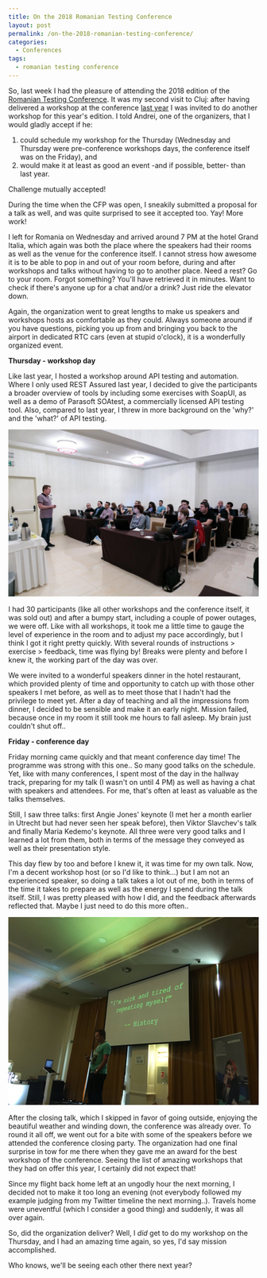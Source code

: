 ```yaml
---
title: On the 2018 Romanian Testing Conference
layout: post
permalink: /on-the-2018-romanian-testing-conference/
categories:
  - Conferences
tags:
  - romanian testing conference
---
```

So, last week I had the pleasure of attending the 2018 edition of the <a href="https://romaniatesting.ro/" rel="noopener" target="_blank">Romanian Testing Conference</a>. It was my second visit to Cluj: after having delivered a workshop at the conference [last year](https://www.ontestautomation.com/romanian-testing-conference-2017-was-a-blast/) I was invited to do another workshop for this year's edition. I told Andrei, one of the organizers, that I would gladly accept if he:

  1. could schedule my workshop for the Thursday (Wednesday and Thursday were pre-conference workshops days, the conference itself was on the Friday), and
  2. would make it at least as good an event -and if possible, better- than last year.

Challenge mutually accepted!

During the time when the CFP was open, I sneakily submitted a proposal for a talk as well, and was quite surprised to see it accepted too. Yay! More work!

I left for Romania on Wednesday and arrived around 7 PM at the hotel Grand Italia, which again was both the place where the speakers had their rooms as well as the venue for the conference itself. I cannot stress how awesome it is to be able to pop in and out of your room before, during and after workshops and talks without having to go to another place. Need a rest? Go to your room. Forgot something? You'll have retrieved it in minutes. Want to check if there's anyone up for a chat and/or a drink? Just ride the elevator down.

Again, the organization went to great lengths to make us speakers and workshops hosts as comfortable as they could. Always someone around if you have questions, picking you up from and bringing you back to the airport in dedicated RTC cars (even at stupid o'clock), it is a wonderfully organized event.

**Thursday - workshop day**  

Like last year, I hosted a workshop around API testing and automation. Where I only used REST Assured last year, I decided to give the participants a broader overview of tools by including some exercises with SoapUI, as well as a demo of Parasoft SOAtest, a commercially licensed API testing tool. Also, compared to last year, I threw in more background on the 'why?' and the 'what?' of API testing.

![Me delivering my workshop](/images/blog/rtc_1.jpg "Me delivering my workshop at RTC 2018")

I had 30 participants (like all other workshops and the conference itself, it was sold out) and after a bumpy start, including a couple of power outages, we were off. Like with all workshops, it took me a little time to gauge the level of experience in the room and to adjust my pace accordingly, but I think I got it right pretty quickly. With several rounds of instructions > exercise > feedback, time was flying by! Breaks were plenty and before I knew it, the working part of the day was over.

We were invited to a wonderful speakers dinner in the hotel restaurant, which provided plenty of time and opportunity to catch up with those other speakers I met before, as well as to meet those that I hadn't had the privilege to meet yet. After a day of teaching and all the impressions from dinner, I decided to be sensible and make it an early night. Mission failed, because once in my room it still took me hours to fall asleep. My brain just couldn't shut off..

**Friday - conference day**  

Friday morning came quickly and that meant conference day time! The programme was strong with this one.. So many good talks on the schedule. Yet, like with many conferences, I spent most of the day in the hallway track, preparing for my talk (I wasn't on until 4 PM) as well as having a chat with speakers and attendees. For me, that's often at least as valuable as the talks themselves.

Still, I saw three talks: first Angie Jones' keynote (I met her a month earlier in Utrecht but had never seen her speak before), then Viktor Slavchev's talk and finally Maria Kedemo's keynote. All three were very good talks and I learned a lot from them, both in terms of the message they conveyed as well as their presentation style.

This day flew by too and before I knew it, it was time for my own talk. Now, I'm a decent workshop host (or so I'd like to think&#8230;) but I am not an experienced speaker, so doing a talk takes a lot out of me, both in terms of the time it takes to prepare as well as the energy I spend during the talk itself. Still, I was pretty pleased with how I did, and the feedback afterwards reflected that. Maybe I just need to do this more often..

![Me delivering my RTC 2018 talk](/images/blog/rtc_talk_2.jpg "Me delivering my talk at RTC 2018")

After the closing talk, which I skipped in favor of going outside, enjoying the beautiful weather and winding down, the conference was already over. To round it all off, we went out for a bite with some of the speakers before we attended the conference closing party. The organization had one final surprise in tow for me there when they gave me an award for the best workshop of the conference. Seeing the list of amazing workshops that they had on offer this year, I certainly did not expect that!

Since my flight back home left at an ungodly hour the next morning, I decided not to make it too long an evening (not everybody followed my example judging from my Twitter timeline the next morning..). Travels home were uneventful (which I consider a good thing) and suddenly, it was all over again.

So, did the organization deliver? Well, I _did_ get to do my workshop on the Thursday, and I had an amazing time again, so yes, I'd say mission accomplished.

Who knows, we'll be seeing each other there next year?